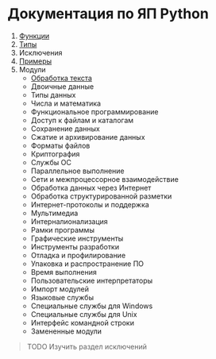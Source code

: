 # Документация по ЯП Python

1. [Функции](1_functions.md)
2. [Типы](2_types.md)
3. Исключения
4. [Примеры](4_examples.md)
5. Модули
    - [Обработка текста](libs/5_1_modules.md)
    - Двоичные данные
    - Типы данных
    - Числа и математика
    - Функциональное программирование
    - Доступ к файлам и каталогам
    - Сохранение данных
    - Сжатие и архивирование данных
    - Форматы файлов
    - Криптография
    - Службы ОС
    - Параллельное выполнение
    - Сети и межпроцессорное взаимодействие
    - Обработка данных через Интернет
    - Обработка структурированной разметки
    - Интернет-протоколы и поддержка
    - Мультимедиа
    - Интерналионализация
    - Рамки программы
    - Графические инструменты
    - Инструменты разработки
    - Отладка и профилирование
    - Упаковка и распространение ПО
    - Время выполнения
    - Пользовательские интерпретаторы
    - Импорт модулей
    - Языковые службы
    - Специальные службы для Windows
    - Специальные службы для Unix
    - Интерфейс командной строки
    - Замененные модули


> TODO Изучить раздел исключений